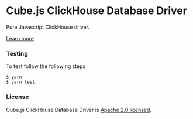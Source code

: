 # Cube.js ClickHouse Database Driver

Pure Javascript ClickHouse driver.

[Learn more](https://github.com/statsbotco/cube.js#getting-started)

### Testing

To test follow the following steps

```
$ yarn
$ yarn test
```

### License

Cube.js ClickHouse Database Driver is [Apache 2.0 licensed](./LICENSE).